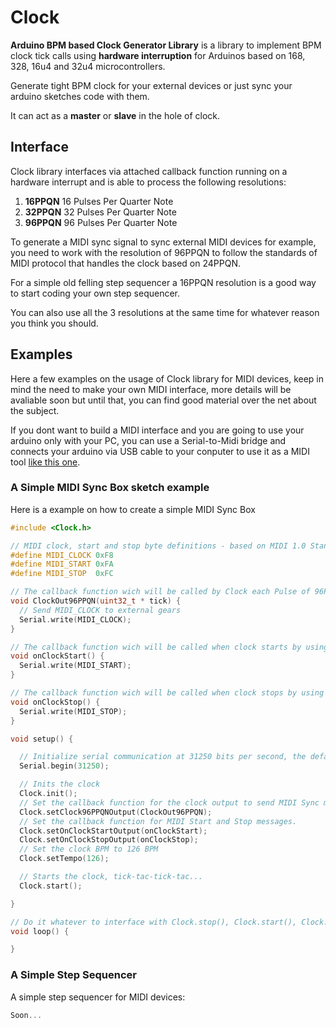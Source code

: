 # Clock

**Arduino BPM based Clock Generator Library** is a library to implement BPM clock tick calls using **hardware interruption** for Arduinos based on 168, 328, 16u4 and 32u4 microcontrollers.

Generate tight BPM clock for your external devices or just sync your arduino sketches code with them.

It can act as a **master** or **slave** in the hole of clock.

## Interface
Clock library interfaces via attached callback function running on a hardware interrupt and is able to process the following resolutions:

1. **16PPQN** 16 Pulses Per Quarter Note
2. **32PPQN** 32 Pulses Per Quarter Note
3. **96PPQN** 96 Pulses Per Quarter Note

To generate a MIDI sync signal to sync external MIDI devices for example, you need to work with the resolution of 96PPQN to follow the standards of MIDI protocol that handles the clock based on 24PPQN.

For a simple old felling step sequencer a 16PPQN resolution is a good way to start coding your own step sequencer.

You can also use all the 3 resolutions at the same time for whatever reason you think you should.

## Examples
Here a few examples on the usage of Clock library for MIDI devices, keep in mind the need to make your own MIDI interface, more details will be avaliable soon but until that, you can find good material over the net about the subject.

If you dont want to build a MIDI interface and you are going to use your arduino only with your PC, you can use a Serial-to-Midi bridge and connects your arduino via USB cable to your conputer to use it as a MIDI tool [like this one](http://projectgus.github.io/hairless-midiserial/).

### A Simple MIDI Sync Box sketch example
Here is a example on how to create a simple MIDI Sync Box

```c++
#include <Clock.h>

// MIDI clock, start and stop byte definitions - based on MIDI 1.0 Standards.
#define MIDI_CLOCK 0xF8
#define MIDI_START 0xFA
#define MIDI_STOP  0xFC

// The callback function wich will be called by Clock each Pulse of 96PPQN clock resolution.
void ClockOut96PPQN(uint32_t * tick) {
  // Send MIDI_CLOCK to external gears
  Serial.write(MIDI_CLOCK);
}

// The callback function wich will be called when clock starts by using Clock.start() method.
void onClockStart() {
  Serial.write(MIDI_START);
}

// The callback function wich will be called when clock stops by using Clock.stop() method.
void onClockStop() {
  Serial.write(MIDI_STOP);
}

void setup() {

  // Initialize serial communication at 31250 bits per second, the default MIDI serial speed communication:
  Serial.begin(31250);

  // Inits the clock
  Clock.init();
  // Set the callback function for the clock output to send MIDI Sync message.
  Clock.setClock96PPQNOutput(ClockOut96PPQN);
  // Set the callback function for MIDI Start and Stop messages.
  Clock.setOnClockStartOutput(onClockStart);  
  Clock.setOnClockStopOutput(onClockStop);
  // Set the clock BPM to 126 BPM
  Clock.setTempo(126);

  // Starts the clock, tick-tac-tick-tac...
  Clock.start();

}

// Do it whatever to interface with Clock.stop(), Clock.start(), Clock.setTempo() and integrate your environment...
void loop() {

}
```

### A Simple Step Sequencer
A simple step sequencer for MIDI devices:


```c++
Soon...
```

